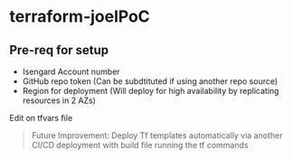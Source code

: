 # terraform-joelPoC

## Pre-req for setup
+ Isengard Account number
+ GitHub repo token (Can be subdtituted if using another repo source)
+ Region for deployment (Will deploy for high availability by replicating resources in 2 AZs)

Edit on tfvars file



> Future Improvement: Deploy Tf templates automatically via another CI/CD deployment with build file running the tf commands
